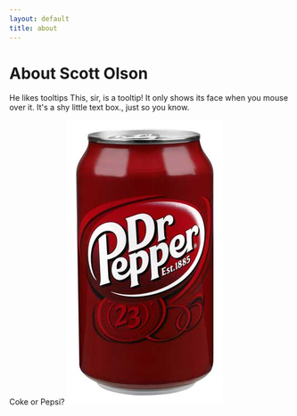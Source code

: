 ```yaml
---
layout: default
title: about
---
```


# About Scott Olson

He likes <span class="tooltip">tooltips<span class="container"><span class="top"> </span><span class="middle">This, sir, is a tooltip! It only shows its face when you mouse over it. It's a shy little text box.</span></span></span>, just so you know.

<span class="tooltip">Coke or Pepsi?<span class="container"><span class="top"> </span><span class="middle"><img src="/images/dr_pepper_can.jpg" /></span></span></span>
